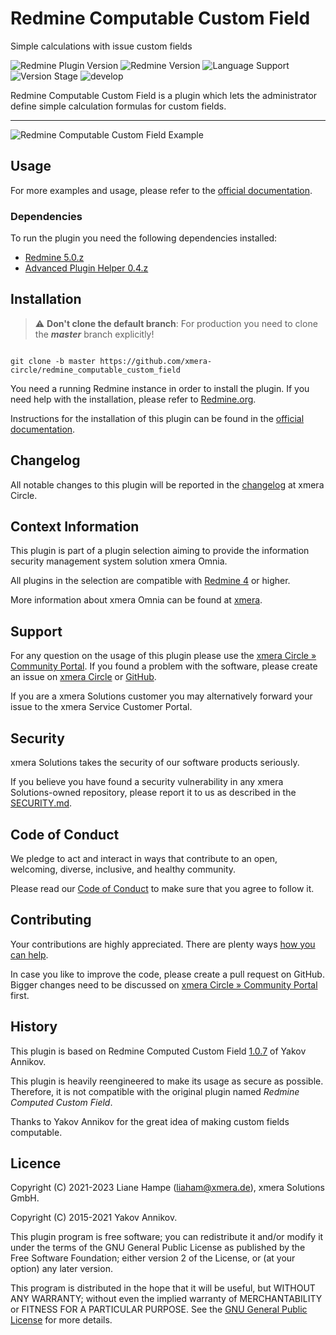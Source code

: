 # Redmine Computable Custom Field

Simple calculations with issue custom fields

![Redmine Plugin Version](https://img.shields.io/badge/Redmine_Plugin-v3.0.5-red) ![Redmine Version](https://img.shields.io/badge/Redmine-v5.0.z-blue) ![Language Support](https://img.shields.io/badge/Languages-en,_de-green) ![Version Stage](https://img.shields.io/badge/Stage-release-important) ![develop](https://github.com/xmera-circle/redmine_computable_custom_field/actions/workflows/5-0-stable.yml/badge.svg)

Redmine Computable Custom Field is a plugin which lets the administrator define simple calculation formulas for custom fields.

---

![Redmine Computable Custom Field Example](https://circle.xmera.de/attachments/download/263/redmine-computable-custom-field-example.png)

## Usage

For more examples and usage, please refer to the [official documentation](https://circle.xmera.de/projects/redmine-computable-custom-field/wiki).

### Dependencies

To run the plugin you need the following dependencies installed:

* [Redmine 5.0.z](https://github.com/redmine/redmine)
* [Advanced Plugin Helper 0.4.z ](https://github.com/xmera-circle/advanced_plugin_helper)

## Installation

> :warning: **Don't clone the default branch**: For production you need to clone the **_master_** branch explicitly!

```shell

git clone -b master https://github.com/xmera-circle/redmine_computable_custom_field

```

You need a running Redmine instance in order to install the plugin. If you need help with the installation, please refer to [Redmine.org](https://redmine.org).

Instructions for the installation of this plugin can be found in the [official documentation](https://circle.xmera.de/projects/redmine-computable-custom-field/wiki).

## Changelog

All notable changes to this plugin will be reported in the [changelog](https://circle.xmera.de/projects/redmine-computable-custom-field/repository/redmine_computable_custom_field/revisions/master/entry/CHANGELOG.md) at xmera Circle.

## Context Information

This plugin is part of a plugin selection aiming to provide the information security management system solution xmera Omnia.

All plugins in the selection are compatible with [Redmine 4](https://redmine.org) or higher.

More information about xmera Omnia can be found at [xmera](https://xmera.de).

## Support

For any question on the usage of this plugin please use the [xmera Circle » Community Portal](https://circle.xmera.de). If you found a problem with the software, please create an issue on [xmera Circle](https://circle.xmera.de) or [GitHub](https://github.com/xmera-circle/redmine_computable_custom_field).

If you are a xmera Solutions customer you may alternatively forward your issue to the xmera Service Customer Portal.

## Security

xmera Solutions takes the security of our software products seriously. 

If you believe you have found a security vulnerability in any xmera Solutions-owned repository, please report it to us as described in the [SECURITY.md](/SECURITY.md).

## Code of Conduct

We pledge to act and interact in ways that contribute to an open, welcoming, diverse, inclusive, and healthy community. 

Please read our [Code of Conduct](https://circle.xmera.de/projects/contributors-guide/wiki/Code-of-conduct) to make sure that you agree to follow it.

## Contributing

Your contributions are highly appreciated. There are plenty ways [how you can help](https://circle.xmera.de/projects/contributors-guide/wiki).

In case you like to improve the code, please create a pull request on GitHub. Bigger changes need to be discussed on [xmera Circle » Community Portal](https://circle.xmera.de) first.

## History

This plugin is based on Redmine Computed Custom Field [1.0.7](https://github.com/annikoff/redmine_plugin_computed_custom_field/releases/tag/v1.0.7) of Yakov Annikov.

This plugin is heavily reengineered to make its usage as secure as possible. Therefore, it is not compatible with the original plugin named *Redmine Computed Custom Field*.

Thanks to Yakov Annikov for the great idea of making custom fields computable.

## Licence

Copyright (C) 2021-2023 Liane Hampe (<liaham@xmera.de>), xmera Solutions GmbH.

Copyright (C) 2015-2021 Yakov Annikov.

This plugin program is free software; you can redistribute it and/or
modify it under the terms of the GNU General Public License
as published by the Free Software Foundation; either version 2
of the License, or (at your option) any later version.

This program is distributed in the hope that it will be useful,
but WITHOUT ANY WARRANTY; without even the implied warranty of
MERCHANTABILITY or FITNESS FOR A PARTICULAR PURPOSE.  See the
[GNU General Public License](https://www.gnu.org/licenses/old-licenses/gpl-2.0.en.html) for more details.
